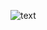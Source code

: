 ![text](https://user-images.githubusercontent.com/74094829/190625914-5a2ce630-aed0-4bd2-b22a-826d97482421.PNG)
